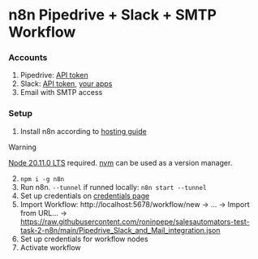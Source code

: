 # n8n Pipedrive + Slack + SMTP Workflow

### Accounts

   1. Pipedrive: [API token](https://app.pipedrive.com/settings/api)
   2. Slack: [API token](https://api.slack.com/tutorials/tracks/getting-a-token), [your apps](https://api.slack.com/apps)
   3. Email with SMTP access

### Setup

1. Install n8n according to [hosting guide](https://docs.n8n.io/hosting)
  > [!WARNING]
  > [Node 20.11.0 LTS](https://nodejs.org/en) required. [nvm](https://github.com/nvm-sh/nvm) can be used as a version manager.
2. `npm i -g n8n`
3. Run n8n. `--tunnel` if runned locally: `n8n start --tunnel`
4. Set up credentials on [credentials page](http://localhost:5678/credentials)
5. Import Workflow: http://localhost:5678/workflow/new → … → Import from URL… → https://raw.githubusercontent.com/roninpepe/salesautomators-test-task-2-n8n/main/Pipedrive_Slack_and_Mail_integration.json
6. Set up credentials for workflow nodes
7. Activate workflow
